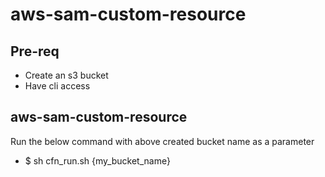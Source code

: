 # aws-sam-custom-resource

## Pre-req
- Create an s3 bucket
- Have cli access

## aws-sam-custom-resource
Run the below command with above created bucket name as a parameter

- $ sh cfn_run.sh {my_bucket_name}



